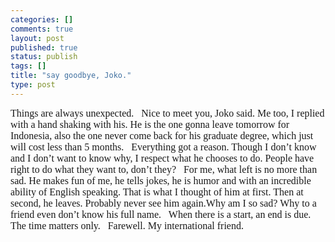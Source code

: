 ```yaml
--- 
categories: []
comments: true
layout: post
published: true
status: publish
tags: []
title: "say goodbye, Joko."
type: post
---
```

<div id="msgcns!3725CC0EE38B1F6!114" class="bvMsg">
<font face="Times New Roman" size="3">Things are always unexpected. </font> <font face="Times New Roman" size="3"> </font> <font face="Times New Roman" size="3">Nice to meet you, Joko said. Me too, I replied with a hand shaking with his. He is the one gonna leave tomorrow for Indonesia, also the one never come back for his graduate degree, which just will cost less than 5 months.</font> <font face="Times New Roman" size="3"> </font> <font face="Times New Roman" size="3">Everything got a reason. Though I don’t know and I don’t want to know why, I respect what he chooses to do. People have right to do what they want to, don’t they?</font> <font face="Times New Roman" size="3"> </font> <font face="Times New Roman" size="3">For me, what left is no more than sad. He makes fun of me, he tells jokes, he is humor and with an incredible ability of English speaking. That is what I thought of him at first. Then at second, he leaves. Probably never see him again.Why am I so sad? Why to a friend even don’t know his full name.</font> <font face="Times New Roman" size="3"> </font> <font face="Times New Roman" size="3">When there is a start, an end is due. The time matters only.</font> <font face="Times New Roman" size="3"> </font> <font face="Times New Roman" size="3">Farewell. My international friend. </font> </div>
